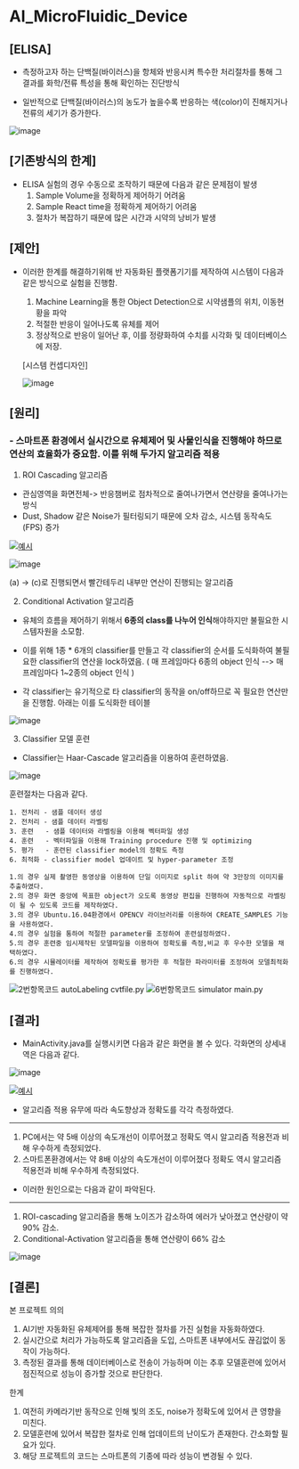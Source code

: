 # AI_MicroFluidic_Device

## [ELISA]

- 측정하고자 하는 단백질(바이러스)을 항체와 반응시켜 특수한 처리절차를 통해 그 결과를 화학/전류 특성을 통해 확인하는 진단방식

- 일반적으로 단백질(바이러스)의 농도가 높을수록 반응하는 색(color)이 진해지거나 전류의 세기가 증가한다.

![image](https://user-images.githubusercontent.com/34786411/105135878-12657c80-5b34-11eb-902a-2b3b1db3206f.png)


## [기존방식의 한계]

- ELISA 실험의 경우 수동으로 조작하기 때문에 다음과 같은 문제점이 발생
    1. Sample Volume을 정확하게 제어하기 어려움
    2. Sample React time을 정확하게 제어하기 어려움
    3. 절차가 복잡하기 때문에 많은 시간과 시약의 낭비가 발생
    
    
## [제안]

- 이러한 한계를 해결하기위해 반 자동화된 플랫폼기기를 제작하여 시스템이 다음과 같은 방식으로 실험을 진행함.
    1. Machine Learning을 통한 Object Detection으로 시약샘플의 위치, 이동현황을 파악
    2. 적절한 반응이 일어나도록 유체를 제어
    3. 정상적으로 반응이 일어난 후, 이를 정량화하여 수치를 시각화 및 데이터베이스에 저장.
    
    
    [시스템 컨셉디자인]
   
    ![image](https://user-images.githubusercontent.com/34786411/105132772-d2e86180-5b2e-11eb-8ad7-905079a3a2ed.png)
    

## [원리]

### - 스마트폰 환경에서 실시간으로 유체제어 및 사물인식을 진행해야 하므로 연산의 효율화가 중요함. 이를 위해 두가지 알고리즘 적용

   1. ROI Cascading 알고리즘
   
   - 관심영역을 화면전체-> 반응챔버로 점차적으로 줄여나가면서 연산량을 줄여나가는 방식
   - Dust, Shadow 같은 Noise가 필터링되기 때문에 오차 감소, 시스템 동작속도(FPS) 증가
    
  
  
  [![예시](https://img.youtube.com/vi/HG8uFNL7eg0/0.jpg)](https://youtu.be/HG8uFNL7eg0?t=0s)
  
  ![image](https://user-images.githubusercontent.com/34786411/105135263-193fbf80-5b33-11eb-89ce-7ce165ab4783.png)
 
   (a) -> (c)로 진행되면서 빨간테두리 내부만 연산이 진행되는 알고리즘
 
 2. Conditional Activation 알고리즘
  
   - 유체의 흐름을 제어하기 위해서 **6종의 class를 나누어 인식**해야하지만 불필요한 시스템자원을 소모함.
   
   
   - 이를 위해 1종 * 6개의 classifier를 만들고 각 classifier의 순서를 도식화하여 불필요한 classifier의 연산을 lock하였음.
   ( 매 프레임마다 6종의 object 인식 --> 매 프레임마다 1~2종의 object 인식 )
   
   - 각 classifier는 유기적으로 타 classifier의 동작을 on/off하므로 꼭 필요한 연산만을 진행함. 아래는 이를 도식화한 테이블
   
   ![image](https://user-images.githubusercontent.com/34786411/105135565-979c6180-5b33-11eb-929a-26c533c90738.png)
   
  
  3. Classifier 모델 훈련 
  
  - Classifier는 Haar-Cascade 알고리즘을 이용하여 훈련하였음.
  
  ![image](https://user-images.githubusercontent.com/34786411/105135771-e9dd8280-5b33-11eb-8d05-3b6068860acb.png)
  
  훈련절차는 다음과 같다.
  
    1. 전처리 - 샘플 데이터 생성 
    2. 전처리 - 샘플 데이터 라벨링
    3. 훈련   - 샘플 데이터와 라벨링을 이용해 벡터파일 생성
    4. 훈련   - 벡터파일을 이용해 Training procedure 진행 및 optimizing
    5. 평가   - 훈련된 classifier model의 정확도 측정
    6. 최적화 - classifier model 업데이트 및 hyper-parameter 조정 
        
    1.의 경우 실제 촬영한 동영상을 이용하여 단일 이미지로 split 하여 약 3만장의 이미지를 추출하였다.
    2.의 경우 화면 중앙에 목표한 object가 오도록 동영상 편집을 진행하여 자동적으로 라벨링이 될 수 있도록 코드를 제작하였다.
    3.의 경우 Ubuntu.16.04환경에서 OPENCV 라이브러리를 이용하여 CREATE_SAMPLES 기능을 사용하였다.
    4.의 경우 실험을 통하여 적절한 parameter를 조정하여 훈련설정하였다.
    5.의 경우 훈련중 임시제작된 모델파일을 이용하여 정확도를 측정,비교 후 우수한 모델을 채택하였다.
    6.의 경우 시뮬레이터를 제작하여 정확도를 평가한 후 적절한 파라미터를 조정하여 모델최적화를 진행하였다.
  ![2번항목코드 autoLabeling cvtfile.py](https://github.com/hongjunhyeok/opencv)
  ![6번항목코드 simulator main.py](https://github.com/hongjunhyeok/opencv)
   
  
  ## [결과] 
  
  - MainActivity.java를 실행시키면 다음과 같은 화면을 볼 수 있다.
  각화면의 상세내역은 다음과 같다.
  
  ![image](https://user-images.githubusercontent.com/34786411/105136372-e0084f00-5b34-11eb-8b3a-ddf2e5ec4909.png)


  [![예시](https://img.youtube.com/vi/VxlukVH63bI/0.jpg)](https://youtu.be/VxlukVH63bI?t=0s)



  - 알고리즘 적용 유무에 따라 속도향상과 정확도를 각각 측정하였다.
  -----------
  1. PC에서는 약 5배 이상의 속도개선이 이루어졌고 정확도 역시 알고리즘 적용전과 비해 우수하게 측정되었다.
  2. 스마트폰환경에서는 약 8배 이상의 속도개선이 이루어졌다 정확도 역시 알고리즘 적용전과 비해 우수하게 측정되었다.
  
  - 이러한 원인으로는 다음과 같이 파악된다.
  -------------
  1. ROI-cascading 알고리즘을 통해 노이즈가 감소하여 에러가 낮아졌고 연산량이 약 90% 감소.
  2. Conditional-Activation 알고리즘을 통해 연산량이 66% 감소
  
 ![image](https://user-images.githubusercontent.com/34786411/105137368-83a62f00-5b36-11eb-9438-deffd056c24c.png)
 
  
  
  

  ## [결론]
 
 본 프로젝트 의의
  1. AI기반 자동화된 유체제어를 통해 복잡한 절차를 가진 실험을 자동화하였다.
  2. 실시간으로 처리가 가능하도록 알고리즘을 도입, 스마트폰 내부에서도 끊김없이 동작이 가능하다.
  3. 측정된 결과를 통해 데이터베이스로 전송이 가능하며 이는 추후 모델훈련에 있어서 점진적으로 성능이 증가할 것으로 판단한다.
 
 
 한계
  1. 여전히 카메라기반 동작으로 인해 빛의 조도, noise가 정확도에 있어서 큰 영향을 미친다.
  2. 모델훈련에 있어서 복잡한 절차로 인해 업데이트의 난이도가 존재한다. 간소화할 필요가 있다.
  3. 해당 프로젝트의 코드는 스마트폰의 기종에 따라 성능이 변경될 수 있다.



